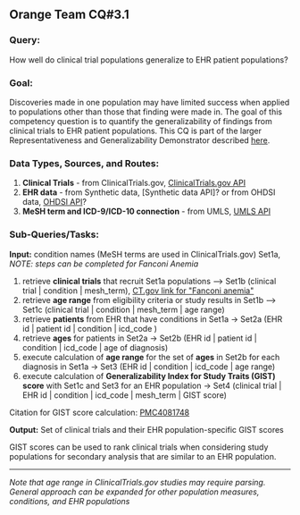 ## Orange Team CQ#3.1

### Query: 
How well do clinical trial populations generalize to EHR patient populations?
  
### Goal:
Discoveries made in one population may have limited success when applied to populations other than those that finding were made in. The goal of this competency question is to quantify the generalizability of findings from clinical trials to EHR patient populations. This CQ is part of the larger Representativeness and Generalizability Demonstrator described [here](https://github.com/NCATS-Tangerine/cq-notebooks/wiki/Demonstrator-3:-EHR-Population-Generalizability).
  
### Data Types, Sources, and Routes:
1. **Clinical Trials** - from ClinicalTrials.gov, [ClinicalTrials.gov API](https://aact-prod.herokuapp.com/connect)
2. **EHR data** - from Synthetic data, [Synthetic data API]? or from OHDSI data, [OHDSI API](https://github.com/OHDSI/CommonDataModel/blob/master/OMOP%20CDM%20v5.pdf)?
3. **MeSH term and ICD-9/ICD-10 connection** - from UMLS, [UMLS API](https://documentation.uts.nlm.nih.gov/rest/home.html)
  
### Sub-Queries/Tasks:
**Input:** condition names (MeSH terms are used in ClinicalTrials.gov) Set1a, *NOTE: steps can be completed for Fanconi Anemia*

1. retrieve **clinical trials** that recruit Set1a populations --> Set1b (clinical trial | condition | mesh_term), [CT.gov link for "Fanconi anemia"](https://www.clinicaltrials.gov/ct2/results?cond=%22Fanconi+anemia%22)
2. retrieve **age range** from eligibility criteria or study results in Set1b --> Set1c (clinical trial | condition | mesh_term | age range)
3. retrieve **patients** from EHR that have conditions in Set1a -> Set2a (EHR id | patient id | condition | icd_code )
4. retrieve **ages** for patients in Set2a -> Set2b (EHR id | patient id | condition | icd_code | age of diagnosis)
5. execute calculation of **age range** for the set of **ages** in Set2b for each diagnosis in Set1a -> Set3 (EHR id | condition | icd_code | age range)
6. execute calculation of **Generalizability Index for Study Traits (GIST) score** with Set1c and Set3 for an EHR population -> Set4 (clinical trial | EHR id | condition | icd_code | mesh_term | GIST score)

Citation for GIST score calculation: [PMC4081748](https://www.ncbi.nlm.nih.gov/pmc/articles/PMC4081748)

**Output:** Set of clinical trials and their EHR population-specific GIST scores
  
GIST scores can be used to rank clinical trials when considering study populations for secondary analysis that are similar to an EHR population.

--------

*Note that age range in ClinicalTrials.gov studies may require parsing. General approach can be expanded for other population measures, conditions, and EHR populations*
